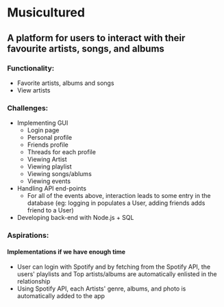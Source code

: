 # Musicultured
## A platform for users to interact with their favourite artists, songs, and albums

### Functionality:

- Favorite artists, albums and songs
- View artists

### Challenges:
- Implementing GUI
    - Login page
    - Personal profile
    - Friends profile
    - Threads for each profile
    - Viewing Artist
    - Viewing playlist
    - Viewing songs/ablums
    - Viewing events
- Handling API end-points
    - For all of the events above, interaction leads to some entry in the database (eg: logging in populates a User, adding friends adds friend to a User)
- Developing back-end with Node.js + SQL

### Aspirations:
#### Implementations if we have enough time
- User can login with Spotify and by fetching from the Spotify API, the users' playlists and Top artists/albums are automatically enlisted in the relationship
- Using Spotify API, each Artists' genre, albums, and photo is automatically added to the app

